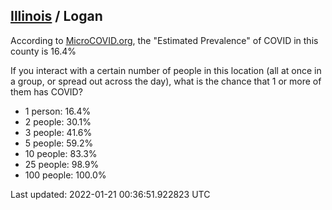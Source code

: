 
## [Illinois](/united-states/illinois) / Logan

According to [MicroCOVID.org](http://microcovid.org),
the "Estimated Prevalence" of COVID in this county is 16.4%

If you interact with a certain number of people in this location
(all at once in a group, or spread out across the day), what is the chance that
1 or more of them has COVID?

- 1 person: 16.4%
- 2 people: 30.1%
- 3 people: 41.6%
- 5 people: 59.2%
- 10 people: 83.3%
- 25 people: 98.9%
- 100 people: 100.0%

Last updated: 2022-01-21 00:36:51.922823 UTC

